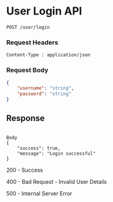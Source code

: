 # User Login API 
```
POST /user/login
```

### Request Headers
```
Content-Type : application/json
```

### Request Body
``` json
{
    "username": "string",
    "password": "string"
}
```
## Response
```

Body
{
    "success": true,
    "message": "Login successful"
}

```
200 - Success

400 - Bad Request - Invalid User Details

500 - Internal Server Error